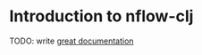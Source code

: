 # Introduction to nflow-clj

TODO: write [great documentation](http://jacobian.org/writing/what-to-write/)
